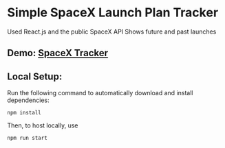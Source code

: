 # Simple SpaceX Launch Plan Tracker
Used React.js and the public SpaceX API
Shows future and past launches
## Demo: [SpaceX Tracker](https://spacex-tracker-921bd.web.app/ "SpaceX Tracker")
## Local Setup:
Run the following command to automatically download and install dependencies:

    npm install

Then, to host locally, use

    npm run start
